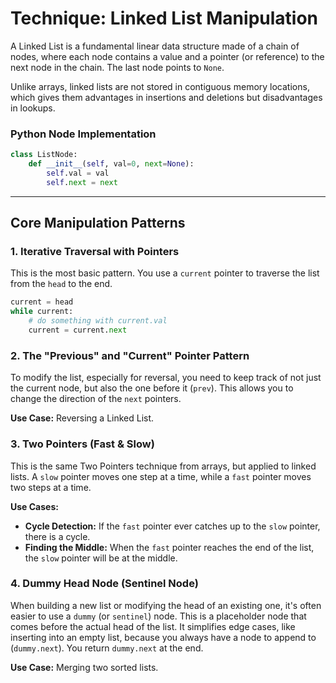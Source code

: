 
# Technique: Linked List Manipulation

A Linked List is a fundamental linear data structure made of a chain of nodes, where each node contains a value and a pointer (or reference) to the next node in the chain. The last node points to `None`.

Unlike arrays, linked lists are not stored in contiguous memory locations, which gives them advantages in insertions and deletions but disadvantages in lookups.

### Python Node Implementation

```python
class ListNode:
    def __init__(self, val=0, next=None):
        self.val = val
        self.next = next
```

---

## Core Manipulation Patterns

### 1. Iterative Traversal with Pointers

This is the most basic pattern. You use a `current` pointer to traverse the list from the `head` to the end.

```python
current = head
while current:
    # do something with current.val
    current = current.next
```

### 2. The "Previous" and "Current" Pointer Pattern

To modify the list, especially for reversal, you need to keep track of not just the current node, but also the one before it (`prev`). This allows you to change the direction of the `next` pointers.

**Use Case:** Reversing a Linked List.

### 3. Two Pointers (Fast & Slow)

This is the same Two Pointers technique from arrays, but applied to linked lists. A `slow` pointer moves one step at a time, while a `fast` pointer moves two steps at a time.

**Use Cases:**
- **Cycle Detection:** If the `fast` pointer ever catches up to the `slow` pointer, there is a cycle.
- **Finding the Middle:** When the `fast` pointer reaches the end of the list, the `slow` pointer will be at the middle.

### 4. Dummy Head Node (Sentinel Node)

When building a new list or modifying the head of an existing one, it's often easier to use a `dummy` (or `sentinel`) node. This is a placeholder node that comes before the actual head of the list. It simplifies edge cases, like inserting into an empty list, because you always have a node to append to (`dummy.next`). You return `dummy.next` at the end.

**Use Case:** Merging two sorted lists.
